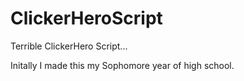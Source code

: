 # ClickerHeroScript
Terrible ClickerHero Script...

Initally I made this my Sophomore year of high school.
